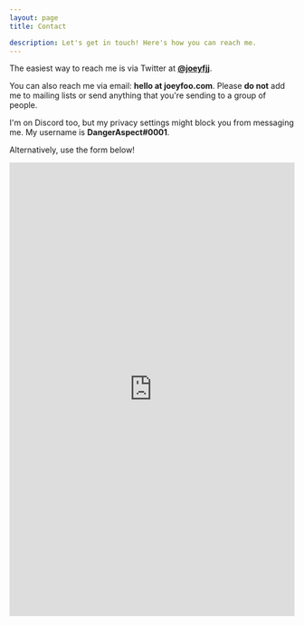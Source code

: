 ```yaml
---
layout: page
title: Contact

description: Let's get in touch! Here's how you can reach me.
---
```


The easiest way to reach me is via Twitter at **[@joeyfjj](https://twitter.com/joeyfjj)**. 

You can also reach me via email: **hello at joeyfoo.com**. Please <strong>do not</strong> add me to mailing lists or send anything that you're sending to a group of people. 

I'm on Discord too, but my privacy settings might block you from messaging me. My username is **DangerAspect#0001**.

Alternatively, use the form below!

<iframe width="100%" height="800px" src= "https://forms.office.com/Pages/ResponsePage.aspx?id=DQSIkWdsW0yxEjajBLZtrQAAAAAAAAAAAAZ__p7HbqNUNTZKVTJWMEdEWUtJTFU3OVFCQ0pMSjhOUi4u&embed=true" frameborder= "0" marginwidth= "0" marginheight= "0" style= "border: none; max-width:100%; max-height:100vh;"> </iframe>
